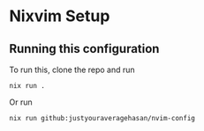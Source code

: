 # Nixvim Setup

## Running this configuration

To run this, clone the repo and run 

```
nix run .
```

Or run 

```
nix run github:justyouraveragehasan/nvim-config
```
